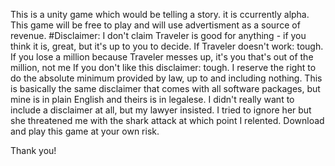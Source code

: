 This is a unity game which would be telling a story. it is ccurrently alpha.
This game will be free to play and will use advertisment as a source of revenue.
#Disclaimer:
I don't claim Traveler is good for anything -
if you think it is, great, but it's up to you to decide.
If Traveler doesn't work: tough. If you lose a
million because Traveler messes up, it's you that's
out of the million, not me
If you don't like this disclaimer: tough. I reserve the right
to do the absolute minimum provided by law, up to and including
nothing.
This is basically the same disclaimer that comes with all
software packages, but mine is in plain English and theirs is in
legalese.
I didn't really want to include a disclaimer at all, but my
lawyer insisted. I tried to ignore her but she threatened
me with the shark attack at which point I relented.
Download and play this game at your own risk.

Thank you!